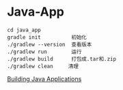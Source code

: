 
# Java-App

```
cd java_app
gradle init          初始化
./gradlew --version  查看版本
./gradlew run        运行
./gradlew build      打包成.tar和.zip
./gradlew clean　　　清理
```

[Building Java Applications](https://docs.gradle.org/6.7/samples/sample_building_java_applications.html)


